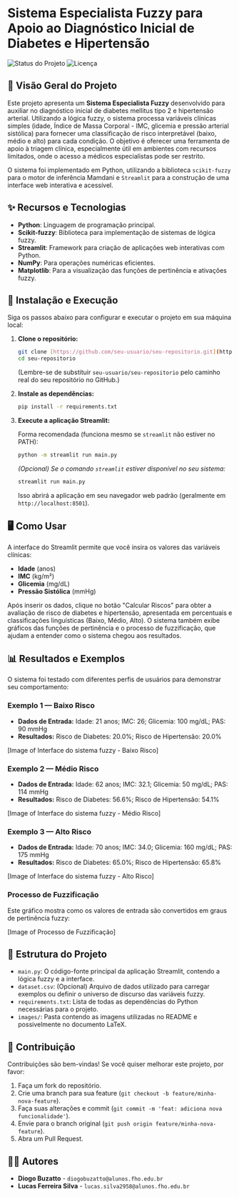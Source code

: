 # Sistema Especialista Fuzzy para Apoio ao Diagnóstico Inicial de Diabetes e Hipertensão

![Status do Projeto](https://img.shields.io/badge/status-ativo-brightgreen)
![Licença](https://img.shields.io/badge/license-MIT-blue)

## 🎯 Visão Geral do Projeto

Este projeto apresenta um **Sistema Especialista Fuzzy** desenvolvido para auxiliar no diagnóstico inicial de diabetes mellitus tipo 2 e hipertensão arterial. Utilizando a lógica fuzzy, o sistema processa variáveis clínicas simples (idade, Índice de Massa Corporal - IMC, glicemia e pressão arterial sistólica) para fornecer uma classificação de risco interpretável (baixo, médio e alto) para cada condição. O objetivo é oferecer uma ferramenta de apoio à triagem clínica, especialmente útil em ambientes com recursos limitados, onde o acesso a médicos especialistas pode ser restrito.

O sistema foi implementado em Python, utilizando a biblioteca `scikit-fuzzy` para o motor de inferência Mamdani e `Streamlit` para a construção de uma interface web interativa e acessível.

## ✨ Recursos e Tecnologias

* **Python**: Linguagem de programação principal.
* **Scikit-fuzzy**: Biblioteca para implementação de sistemas de lógica fuzzy.
* **Streamlit**: Framework para criação de aplicações web interativas com Python.
* **NumPy**: Para operações numéricas eficientes.
* **Matplotlib**: Para a visualização das funções de pertinência e ativações fuzzy.

## 🚀 Instalação e Execução

Siga os passos abaixo para configurar e executar o projeto em sua máquina local:

1.  **Clone o repositório:**

    ```bash
    git clone [https://github.com/seu-usuario/seu-repositorio.git](https://github.com/seu-usuario/seu-repositorio.git)
    cd seu-repositorio
    ```
    (Lembre-se de substituir `seu-usuario/seu-repositorio` pelo caminho real do seu repositório no GitHub.)

2.  **Instale as dependências:**

    ```bash
    pip install -r requirements.txt
    ```

3. **Execute a aplicação Streamlit:**

    Forma recomendada (funciona mesmo se `streamlit` não estiver no PATH):

    ```bash
    python -m streamlit run main.py
    ```

    *(Opcional) Se o comando `streamlit` estiver disponível no seu sistema:*

    ```bash
    streamlit run main.py
    ```

    Isso abrirá a aplicação em seu navegador web padrão (geralmente em `http://localhost:8501`).

## 🖥️ Como Usar

A interface do Streamlit permite que você insira os valores das variáveis clínicas:

* **Idade** (anos)
* **IMC** (kg/m²)
* **Glicemia** (mg/dL)
* **Pressão Sistólica** (mmHg)

Após inserir os dados, clique no botão "Calcular Riscos" para obter a avaliação de risco de diabetes e hipertensão, apresentada em percentuais e classificações linguísticas (Baixo, Médio, Alto). O sistema também exibe gráficos das funções de pertinência e o processo de fuzzificação, que ajudam a entender como o sistema chegou aos resultados.

## 📊 Resultados e Exemplos

O sistema foi testado com diferentes perfis de usuários para demonstrar seu comportamento:

### Exemplo 1 — Baixo Risco

* **Dados de Entrada:** Idade: 21 anos; IMC: 26; Glicemia: 100 mg/dL; PAS: 90 mmHg
* **Resultados:** Risco de Diabetes: 20.0%; Risco de Hipertensão: 20.0%

[Image of Interface do sistema fuzzy - Baixo Risco]

### Exemplo 2 — Médio Risco

* **Dados de Entrada:** Idade: 62 anos; IMC: 32.1; Glicemia: 50 mg/dL; PAS: 114 mmHg
* **Resultados:** Risco de Diabetes: 56.6%; Risco de Hipertensão: 54.1%

[Image of Interface do sistema fuzzy - Médio Risco]

### Exemplo 3 — Alto Risco

* **Dados de Entrada:** Idade: 70 anos; IMC: 34.0; Glicemia: 160 mg/dL; PAS: 175 mmHg
* **Resultados:** Risco de Diabetes: 65.0%; Risco de Hipertensão: 65.8%

[Image of Interface do sistema fuzzy - Alto Risco]

### Processo de Fuzzificação

Este gráfico mostra como os valores de entrada são convertidos em graus de pertinência fuzzy:

[Image of Processo de Fuzzificação]

## 📁 Estrutura do Projeto

* `main.py`: O código-fonte principal da aplicação Streamlit, contendo a lógica fuzzy e a interface.
* `dataset.csv`: (Opcional) Arquivo de dados utilizado para carregar exemplos ou definir o universo de discurso das variáveis fuzzy.
* `requirements.txt`: Lista de todas as dependências do Python necessárias para o projeto.
* `images/`: Pasta contendo as imagens utilizadas no README e possivelmente no documento LaTeX.

## 🤝 Contribuição

Contribuições são bem-vindas! Se você quiser melhorar este projeto, por favor:

1.  Faça um fork do repositório.
2.  Crie uma branch para sua feature (`git checkout -b feature/minha-nova-feature`).
3.  Faça suas alterações e commit (`git commit -m 'feat: adiciona nova funcionalidade'`).
4.  Envie para o branch original (`git push origin feature/minha-nova-feature`).
5.  Abra um Pull Request.

## 👨‍💻 Autores

* **Diogo Buzatto** - `diogobuzatto@alunos.fho.edu.br`
* **Lucas Ferreira Silva** - `lucas.silva2958@alunos.fho.edu.br`

